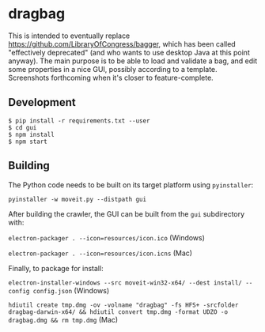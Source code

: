 # dragbag
This is intended to eventually replace https://github.com/LibraryOfCongress/bagger, which has been called "effectively deprecated" (and who wants to use desktop Java at this point anyway). The main purpose is to be able to load and validate a bag, and edit some properties in a nice GUI, possibly according to a template. Screenshots forthcoming when it's closer to feature-complete.

## Development
```
$ pip install -r requirements.txt --user
$ cd gui
$ npm install
$ npm start
```

## Building
The Python code needs to be built on its target platform using `pyinstaller`:

`pyinstaller -w moveit.py --distpath gui`

After building the crawler, the GUI can be built from the `gui` subdirectory with:

`electron-packager . --icon=resources/icon.ico` (Windows)

`electron-packager . --icon=resources/icon.icns` (Mac)

Finally, to package for install:

`electron-installer-windows --src moveit-win32-x64/ --dest install/ --config config.json` (Windows)

`hdiutil create tmp.dmg -ov -volname "dragbag" -fs HFS+ -srcfolder dragbag-darwin-x64/ && hdiutil convert tmp.dmg -format UDZO -o dragbag.dmg && rm tmp.dmg` (Mac)
